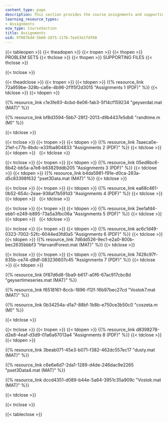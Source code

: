 ```yaml
---
content_type: page
description: This section provides the course assignments and supporting MATLAB files.
learning_resource_types:
- Assignments
ocw_type: CourseSection
title: Assignments
uid: 9f087bdd-5b60-2875-117b-7ee53e1fdf60
---
```


{{< tableopen >}}
{{< theadopen >}}
{{< tropen >}}
{{< thopen >}}
PROBLEM SETS
{{< thclose >}}
{{< thopen >}}
SUPPORTING FILES
{{< thclose >}}

{{< trclose >}}

{{< theadclose >}}
{{< tropen >}}
{{< tdopen >}}
{{% resource_link 72a959be-328b-ca6e-4b96-2f1f5f2d3015 "Assignments 1 (PDF)" %}}
{{< tdclose >}}
{{< tdopen >}}


{{% resource_link c1e3fe93-4cbd-6e06-fab3-5f14cf159234 "geyserdat.mat (MAT)" %}}

{{% resource_link bf8d3594-5bb7-28f2-2013-d9b4437e5db6 "randtime.m (M)" %}}


{{< tdclose >}}

{{< trclose >}}
{{< tropen >}}
{{< tdopen >}}
{{% resource_link 7aaeca0e-21ef-c77b-8bdc-e33fba804833 "Assignments 2 (PDF)" %}}
{{< tdclose >}}
{{< tdopen >}}
 
{{< tdclose >}}

{{< trclose >}}
{{< tropen >}}
{{< tdopen >}}
{{% resource_link 05ed8bc6-6b42-bb5a-a7e8-b63829ddb205 "Assignments 3 (PDF)" %}}
{{< tdclose >}}
{{< tdopen >}}
{{% resource_link b4da5981-f91e-d0ca-283a-d5c83398f632 "pset3Data.mat (MAT)" %}}
{{< tdclose >}}

{{< trclose >}}
{{< tropen >}}
{{< tdopen >}}
{{% resource_link ea68c461-0b52-654c-2eae-938af7b591d3 "Assignments 4 (PDF)" %}}
{{< tdclose >}}
{{< tdopen >}}
 
{{< tdclose >}}

{{< trclose >}}
{{< tropen >}}
{{< tdopen >}}
{{% resource_link 2ee1afd4-ebb1-e249-b895-73a5a3fbc06a "Assignments 5 (PDF)" %}}
{{< tdclose >}}
{{< tdopen >}}
 
{{< tdclose >}}

{{< trclose >}}
{{< tropen >}}
{{< tdopen >}}
{{% resource_link ac6c1d49-0323-7002-52fc-6044ed3fd0a5 "Assignments 6 (PDF)" %}}
{{< tdclose >}}
{{< tdopen >}}
{{% resource_link 7d6dd526-9ec1-e2a0-800b-bec2635bbbf3 "HarvardForest.mat (MAT)" %}}
{{< tdclose >}}

{{< trclose >}}
{{< tropen >}}
{{< tdopen >}}
{{% resource_link 7426c97f-635b-ce74-d9df-083236607c45 "Assignments 7 (PDF)" %}}
{{< tdclose >}}
{{< tdopen >}}


{{% resource_link 0f87d6d8-5ba9-b617-a0f6-67ac917cbc8d "geysertimeseries.mat (MAT)" %}}

{{% resource_link f6518161-8ccb-1896-f12f-16b97bec27cd "Vostok7.mat (MAT)" %}}

{{% resource_link 0b34254a-d1a7-88bf-1b8b-e750ce3b50c0 "coszeta.m (M)" %}}


{{< tdclose >}}

{{< trclose >}}
{{< tropen >}}
{{< tdopen >}}
{{% resource_link d8398278-d2e8-4eaf-d3d9-01a6a67013a4 "Assignments 8 (PDF)" %}}
{{< tdclose >}}
{{< tdopen >}}


{{% resource_link 3beab071-45e3-b071-f382-462dc557ec17 "dusty.mat (MAT)" %}}

{{% resource_link c6e6e6d7-2da1-1289-d4de-246dac9e2265 "pset3Data4.mat (MAT)" %}}

{{% resource_link dccd4351-d089-b44e-5a64-3951c35a909c "Vostok.mat (MAT)" %}}


{{< tdclose >}}

{{< trclose >}}

{{< tableclose >}}